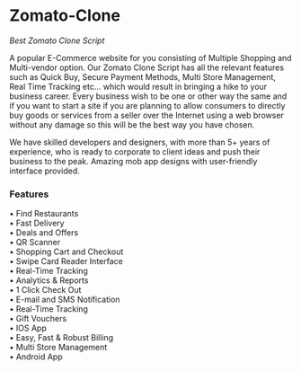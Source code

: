 # Zomato-Clone
<i>Best Zomato Clone Script</i>

A popular E-Commerce website for you consisting of Multiple Shopping and Multi-vendor option. Our Zomato Clone Script has all the relevant features such as Quick Buy, Secure Payment Methods, Multi Store Management, Real Time Tracking etc… which would  result in bringing a hike to your business career. Every business wish to be one or other way the same and if you want to start a site if you are planning to allow consumers to directly buy goods or services from a seller over the Internet using a web browser without any damage so this will be the best way you have chosen.

We have skilled developers and designers, with more than 5+ years of experience, who is ready to corporate to client ideas and push their business to the peak. Amazing mob app designs with user-friendly interface provided.

<h3> Features </h3>
• Find Restaurants<br>
• Fast Delivery<br>
• Deals and Offers<br>
• QR Scanner<br>
• Shopping Cart and Checkout<br>
• Swipe Card Reader Interface<br>
• Real-Time Tracking<br>
• Analytics & Reports<br>
• 1 Click Check Out<br>
• E-mail and SMS Notification<br>
• Real-Time Tracking<br>
• Gift Vouchers<br>
• IOS App<br>
• Easy, Fast & Robust Billing<br>
• Multi Store Management<br>
• Android App<br>
